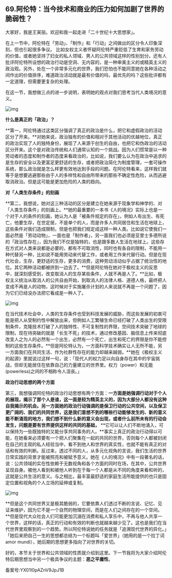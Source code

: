 ## 69.阿伦特：当今技术和商业的压力如何加剧了世界的脆弱性？
大家好，我是王寅丽。欢迎和我一起走进「二十世纪十大思想家」。


在上一节中，阿伦特在「劳动」、「制作」和「行动」之间做出的区分令人印象深刻，但也引起很多争议。 比如女权主义者怀疑阿伦特严重贬低了生育和家务劳动的价值，或者她坚持了妇女的私人领域、男人的公共领域这样的性别划分。还有人批评阿伦特所设想的政治行动是空洞、无内容的，是一种审美主义的或精英主义的政治观。另外，处在一个非常多元化的世界，我们恐怕也不能同意她在各种活动之间作出的价值排序，难道政治活动就是最有价值的吗，最优先的吗？这些批评都有一定道理，但需要更复杂的处理。


在这一节，我想做三点的进一步说明，表明她的观点对我们思考当代人类境况的意义。


![img](https://pic2.zhimg.com/v2-15301cb6688a431888d3ca235abba01e.webp)

**什么是真正的「政治」？**


**第一，阿伦特通过这类区分强调了真正的政治是什么，把它和虚假政治的活动区分了开来。**对她来说，政治独有的价值和相对于其他活动的优越地位，真正的政治实现了人的独特身份，展现了人来源于创生的自由，也把它和伪政治的活动区分开来。这个是对政治传统和人们通常认知的一个挑战。因为人们惯常是以一种劳动者的态度和制作者的态度来看政治的，比如说，我们要么认为在政治中追求的是生存的安全以及更富足更舒适的生存，或者把政治简化为制度管理，一套可操作系统，那么政治就是怎么样更有效地达到手段的问题。在阿伦特看来，这样我们就等于是想要逃避那些由于人的多样性和自由所带来的那些不确定性危险，从而逃避取消政治。但是这可能是更加危险的人类的趋向。


**对「人类生存条件」的刻画**


**第二，我想说，她对这三种活动的区分是建立在她来源于现象学和神学的、对「人类生存条件」的刻画上。**她的最重要的一本书《人的境况》实际上也是一个对于人的条件的刻画，她认为人是「被条件规定的存在」，例如人有出生、有死亡，他要生存，在世定居，不是单个的人，而是许多人共同居住和生活在地球上，这些条件对我们造成限制，但是也把我们规定成这样一种人类。比如说它使我们一面必然是「劳动动物」，一面也是「制作者」，另一面我们也必须是亚里士多德所说的「政治性存在」，因为我们不仅是独特的，也是跟多数人生活在地球上。这些存在方式对人类来说都是必要的，都有不可取消性，同时也有各自的限制，不能用一种代替另一种，比如说不能用劳动来代替工作，或者用工作来代替行动。但是在现代社会，生存，更舒适的生存，更多的消费，这种劳动活动似乎占据了统治性的地位。其它两种活动都被挤到一边去了。**但是阿伦特在她对于极权主义的反思中，就深刻感受到，改变取消人的生存某些条件，人就不再是人了。**比如，极权主义统治从取消人的公共自由开始，到取消人的法律人格、道德人格，最终把人变成不再是人的动物，这时候对于实施屠杀计划的人来说就不再是一个问题了，因为它们已经没办法把它看成是一种人了。


![img](https://pic1.zhimg.com/v2-12ecce7e623730d33b190393f74f0abb.webp)

在当代技术社会中，人类的生存条件也受到科技发展的威胁，而这些发展的初衷可能是把人从受制约性中解放出来，但例如人工繁殖生命已经打破了人类出生的受限制条件，克隆技术打破了人的独特性、不可复制性的界限，空间技术突破了地球的限制，现在待突破的就是「长生不死」的技术，通过修改基因、脑信息上传来彻底改变人之为人的必然有一个出生，必然有一个死亡，出生和死亡的界限是你不能控制的这些生存条件。**但是阿伦特认为，一方面科学技术确实让人无所不能，另一方面我们在共同生活、作为社群性存在的能力却越来越弱。**她在《极权主义的起源》里就说过这样一句，说：「现代人的权力足以向自身存在其中的宇宙挑战，但却无能居住在依靠自己的力量建立的世界里。权力（power）和无能(powerless)之间的不相称令人沮丧。」 


**政治行动思想的两个方面**


第三，我想强调阿伦特的政治行动思想有两个方面：**一方面是她强调行动对于个人的展现，揭示了那个人是谁，这一面是较为精英主义的，因为大部分人都没有这种自我揭示的机会。另一方面她的政治行动强调的是保卫行动的公共空间，以及保卫更广阔的、我们的共同世界，这是我们意想不到的哪些行动能够发生的、新的意义能不断涌现的地方，我们想不到什么新的意义会出现，或者什么前所未有的行动会发生，问题是要有世界提供这样的共同的基础，** **它可以让人们不断地涌入，可以保持为一些既独特的又能分享共同事务的人。**事实上真正的政治行动得以可能，在她看来必须要有一个把人们聚集在一起的共同的世界，否则每个人都被封闭在自己的主观的私人经验当中，看不到他人和世界的真实性，也就不能有真正的对话和有效的判断。反过来，透过不同的人，从多元化视角的言说，我们生活的世界日常实践的背景才能被照亮和被赋予意义。她在《人的境况》中有一段著名的话，说：公共领域的实在性依赖于无数视角和各个方面的同时在场，在其中，公共世界呈现自身。被他人看到和被他人听到在于每一个人都是从不同的角度来看和听的，这就是公共生活的意义。与之相比，最丰富最舒适的家庭生活所能提供的也只是固定位置和视角的个人立场的延伸或复制。


![img](https://pic2.zhimg.com/v2-ef0052764b77f71a963a1916abbb498a.webp)

**但是这个共同世界又是极其脆弱的，它要依靠人们透过不断的言说、记忆、见证来维护，因为它不是一个自然的物理空间，而是在人们之间存在的一个空间。**但是现代大众社会人们可能更加沉溺在消费和私人享乐中，不再与他人共享一个世界，这样的话，真正的行动和有效的判断也就越来越少见了。这也是我们在当代世界里观察到的一个趋势。所以阿伦特说她的任务就是「追溯现代世界的异化。」「她后来把自己一生的思想都总结为一个标题叫「爱世界」（她用的是一个拉丁词 amor mundi），她后期的思想更多指向了对世界的关切。


好的，本节关于世界和公共领域的性质就介绍到这里。下一节我将为大家介绍阿伦特后期思想当中另一个极具争议的主题：**恶之平庸性**。 


备案号:YX01l0pAZnV9JpJ1B

